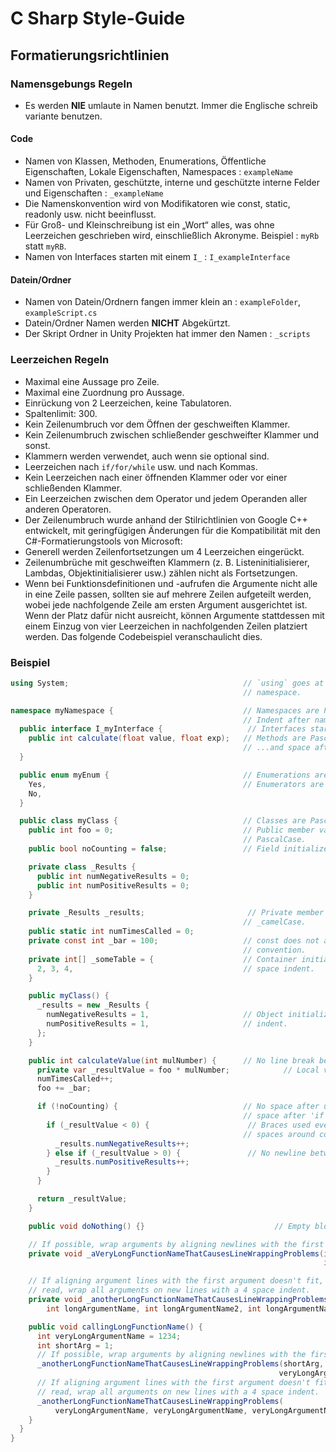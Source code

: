 # C Sharp Style-Guide

## Formatierungsrichtlinien

### Namensgebungs Regeln
- Es werden **NIE** umlaute in Namen benutzt. Immer die Englische schreib variante benutzen.

#### Code
- Namen von Klassen, Methoden, Enumerations, Öffentliche Eigenschaften, Lokale Eigenschaften, Namespaces : ` exampleName `
- Namen von Privaten, geschützte, interne und geschützte interne Felder und Eigenschaften : `_exampleName`
- Die Namenskonvention wird von Modifikatoren wie const, static, readonly usw. nicht beeinflusst.
- Für Groß- und Kleinschreibung ist ein „Wort“ alles, was ohne Leerzeichen geschrieben wird, einschließlich Akronyme. Beispiel : `myRb` statt `myRB`.
- Namen von Interfaces starten mit einem `I_` : `I_exampleInterface`

#### Datein/Ordner
- Namen von Datein/Ordnern fangen immer klein an : `exampleFolder`, `exampleScript.cs`
- Datein/Ordner Namen werden **NICHT** Abgekürtzt.
- Der Skript Ordner in Unity Projekten hat immer den Namen : `_scripts`

### Leerzeichen Regeln
- Maximal eine Aussage pro Zeile.
- Maximal eine Zuordnung pro Aussage.
- Einrückung von 2 Leerzeichen, keine Tabulatoren.
- Spaltenlimit: 300.
- Kein Zeilenumbruch vor dem Öffnen der geschweiften Klammer.
- Kein Zeilenumbruch zwischen schließender geschweifter Klammer und sonst.
- Klammern werden verwendet, auch wenn sie optional sind.
- Leerzeichen nach `if/for/while` usw. und nach Kommas.
- Kein Leerzeichen nach einer öffnenden Klammer oder vor einer schließenden Klammer.
- Ein Leerzeichen zwischen dem Operator und jedem Operanden aller anderen Operatoren.
- Der Zeilenumbruch wurde anhand der Stilrichtlinien von Google C++ entwickelt, mit geringfügigen Änderungen für die Kompatibilität mit den C#-Formatierungstools von Microsoft:
- Generell werden Zeilenfortsetzungen um 4 Leerzeichen eingerückt.
- Zeilenumbrüche mit geschweiften Klammern (z. B. Listeninitialisierer, Lambdas, Objektinitialisierer usw.) zählen nicht als Fortsetzungen.
- Wenn bei Funktionsdefinitionen und -aufrufen die Argumente nicht alle in eine Zeile passen, sollten sie auf mehrere Zeilen aufgeteilt werden, wobei jede nachfolgende Zeile am ersten Argument ausgerichtet ist. Wenn der Platz dafür nicht ausreicht, können Argumente stattdessen mit einem Einzug von vier Leerzeichen in nachfolgenden Zeilen platziert werden. Das folgende Codebeispiel veranschaulicht dies.

### Beispiel

```csharp
using System;                                       // `using` goes at the top, outside the
                                                    // namespace.

namespace myNamespace {                             // Namespaces are PascalCase.
                                                    // Indent after namespace.
  public interface I_myInterface {                   // Interfaces start with 'I'
    public int calculate(float value, float exp);   // Methods are PascalCase
                                                    // ...and space after comma.
  }

  public enum myEnum {                              // Enumerations are PascalCase.
    Yes,                                            // Enumerators are PascalCase.
    No,
  }

  public class myClass {                            // Classes are PascalCase.
    public int foo = 0;                             // Public member variables are
                                                    // PascalCase.
    public bool noCounting = false;                 // Field initializers are encouraged.

    private class _Results {
      public int numNegativeResults = 0;
      public int numPositiveResults = 0;
    }

    private _Results _results;                       // Private member variables are
                                                    // _camelCase.
    public static int numTimesCalled = 0;
    private const int _bar = 100;                   // const does not affect naming
                                                    // convention.
    private int[] _someTable = {                    // Container initializers use a 2
      2, 3, 4,                                      // space indent.
    }

    public myClass() {
      _results = new _Results {
        numNegativeResults = 1,                     // Object initializers use a 2 space
        numPositiveResults = 1,                     // indent.
      };
    }

    public int calculateValue(int mulNumber) {      // No line break before opening brace.
      private var _resultValue = foo * mulNumber;            // Local variables are camelCase.
      numTimesCalled++;
      foo += _bar;

      if (!noCounting) {                            // No space after unary operator and
                                                    // space after 'if'.
        if (_resultValue < 0) {                      // Braces used even when optional and
                                                    // spaces around comparison operator.
          _results.numNegativeResults++;
        } else if (_resultValue > 0) {               // No newline between brace and else.
          _results.numPositiveResults++;
        }
      }

      return _resultValue;
    }

    public void doNothing() {}                             // Empty blocks may be concise.

    // If possible, wrap arguments by aligning newlines with the first argument.
    private void _aVeryLongFunctionNameThatCausesLineWrappingProblems(int longArgumentName,
                                                                      int p1, int p2) {}

    // If aligning argument lines with the first argument doesn't fit, or is difficult to
    // read, wrap all arguments on new lines with a 4 space indent.
    private void _anotherLongFunctionNameThatCausesLineWrappingProblems(
        int longArgumentName, int longArgumentName2, int longArgumentName3) {}

    public void callingLongFunctionName() {
      int veryLongArgumentName = 1234;
      int shortArg = 1;
      // If possible, wrap arguments by aligning newlines with the first argument.
      _anotherLongFunctionNameThatCausesLineWrappingProblems(shortArg, shortArg,
                                                            veryLongArgumentName);
      // If aligning argument lines with the first argument doesn't fit, or is difficult to
      // read, wrap all arguments on new lines with a 4 space indent.
      _anotherLongFunctionNameThatCausesLineWrappingProblems(
          veryLongArgumentName, veryLongArgumentName, veryLongArgumentName);
    }
  }
}
```